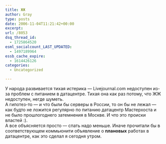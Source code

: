 ```yaml
---
title: ЖЖ
author: Gray
type: posts
date: 2006-11-04T11:21:42+00:00
excerpt:
url: /8053
dsq_thread_id:
  - 1725864520
esml_socialcount_LAST_UPDATED:
  - 1497189964
essb_cache_expire:
  - 1614426126
categories:
  - Uncategorized

---
```








У народа развивается тихая истерика &#8212; Livejournal.com недоступен из-за проблем с питанием в датацентре. Тихая она как раз потому, что ЖЖ недоступен, негде шуметь.  
А гипотез-то &#8212; и что были бы серверы в России, то он бы не лежал &#8212; как будто не ложится регулярно по питанию датацентр Мастерхоста и не было прошлогоднего затемнения в Москве. И что это происки властей :).  
А все объясняется просто &#8212; спать надо меньше. Иначе прочитали бы в соответствующем коммьюнити объявление о **плановых** работах в датацентре, как это сделал я сегодня утром.